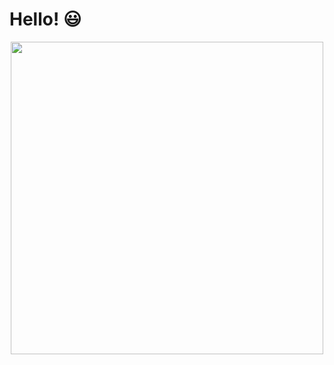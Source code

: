 # Hello! :smiley:

<p align="center">
  <img width="500" src="github-readme-stats-zeta-ashy.vercel.app?username=LoganLaFollette&show_icons=true&theme=dark&count_private=true" alt="">
</p>

